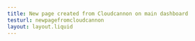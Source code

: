 ```yaml
---
title: New page created from Cloudcannon on main dashboard
testurl: newpagefromcloudcannon
layout: layout.liquid
---
```

